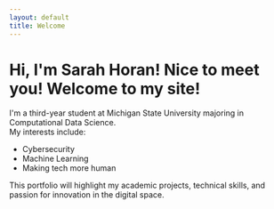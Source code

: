 ```yaml
---
layout: default
title: Welcome
---
```


# Hi, I'm Sarah Horan! Nice to meet you! Welcome to my site!

I'm a third-year student at Michigan State University majoring in Computational Data Science.  
My interests include:

- Cybersecurity
- Machine Learning
- Making tech more human

This portfolio will highlight my academic projects, technical skills, and passion for innovation in the digital space.

